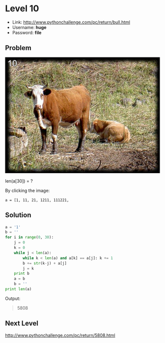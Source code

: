 # Level 10

- Link: http://www.pythonchallenge.com/pc/return/bull.html
- Username: **huge**
- Password: **file**

## Problem

![](images/bull.jpg)

len(a[30]) = ?

By clicking the image:

```
a = [1, 11, 21, 1211, 111221, 
```

## Solution

```python
a = '1'
b = ''
for i in range(0, 30):
    j = 0
    k = 0
    while j < len(a):
        while k < len(a) and a[k] == a[j]: k += 1
        b += str(k-j) + a[j]
        j = k
    print b
    a = b
    b = ''
print len(a)
```

Output: 

> 5808

## Next Level

http://www.pythonchallenge.com/pc/return/5808.html